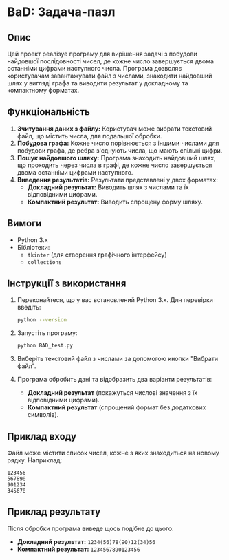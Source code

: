 # BaD: Задача-пазл

## Опис

Цей проект реалізує програму для вирішення задачі з побудови найдовшої послідовності чисел, де кожне число завершується двома останніми цифрами наступного числа. Програма дозволяє користувачам завантажувати файл з числами, знаходити найдовший шлях у вигляді графа та виводити результат у докладному та компактному форматах.

## Функціональність

1. **Зчитування даних з файлу:** Користувач може вибрати текстовий файл, що містить числа, для подальшої обробки.
2. **Побудова графа:** Кожне число порівнюється з іншими числами для побудови графа, де ребра з'єднують числа, що мають спільні цифри.
3. **Пошук найдовшого шляху:** Програма знаходить найдовший шлях, що проходить через числа в графі, де кожне число завершується двома останніми цифрами наступного.
4. **Виведення результатів:** Результати представлені у двох форматах:
   - **Докладний результат:** Виводить шлях з числами та їх відповідними цифрами.
   - **Компактний результат:** Виводить спрощену форму шляху.

## Вимоги

- Python 3.x
- Бібліотеки:
  - `tkinter` (для створення графічного інтерфейсу)
  - `collections`

## Інструкції з використання

1. Переконайтеся, що у вас встановлений Python 3.x. Для перевірки введіть:
   ```bash
   python --version
   ```

2. Запустіть програму:
   ```bash
   python BAD_test.py
   ```

3. Виберіть текстовий файл з числами за допомогою кнопки "Вибрати файл".

4. Програма обробить дані та відобразить два варіанти результатів:
   - **Докладний результат** (покажуться числові значення з їх відповідними цифрами).
   - **Компактний результат** (спрощений формат без додаткових символів).

## Приклад входу

Файл може містити список чисел, кожне з яких знаходиться на новому рядку. Наприклад:

```
123456
567890
901234
345678
```

## Приклад результату

Після обробки програма виведе щось подібне до цього:

- **Докладний результат:** `1234(56)78(90)12(34)56`
- **Компактний результат:** `1234567890123456`
